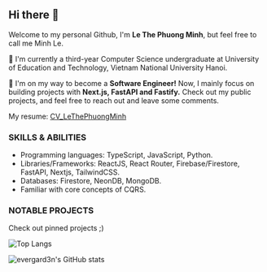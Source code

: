 ## Hi there 👋
Welcome to my personal Github, I'm **Le The Phuong Minh**, but feel free to call me Minh Le.

🔭 I'm currently a third-year Computer Science undergraduate at University of Education and Technology, Vietnam National University Hanoi.

🌱 I'm on my way to become a **Software Engineer!** Now, I mainly focus on building projects with **Next.js, FastAPI and Fastify.** Check out my public projects, and feel free to reach out and leave some comments. 

My resume: [CV_LeThePhuongMinh](https://docs.google.com/document/d/1qL7XR2Ji86rKIN8V508pW-BmIIeScKtdocUpDOF6zZE)

### SKILLS & ABILITIES

- Programming languages: TypeScript, JavaScript, Python.
- Libraries/Frameworks: ReactJS, React Router, Firebase/Firestore, FastAPI, Nextjs, TailwindCSS.
- Databases: Firestore, NeonDB, MongoDB. 
- Familiar with core concepts of CQRS.

### NOTABLE PROJECTS
Check out pinned projects ;)

![Top Langs](https://github-readme-stats.vercel.app/api/top-langs/?username=evergard3n&layout=compact)

![evergard3n's GitHub stats](https://github-readme-stats.vercel.app/api?username=evergard3n&show_icons=true&theme=transparent&hide_rank=true)
<!--
**evergard3n/evergard3n** is a ✨ _special_ ✨ repository because its `README.md` (this file) appears on your GitHub profile.

Here are some ideas to get you started:

- 🔭 I’m currently working on ...
- 🌱 I’m currently learning ...
- 👯 I’m looking to collaborate on ...
- 🤔 I’m looking for help with ...
- 💬 Ask me about ...
- 📫 How to reach me: ...
- 😄 Pronouns: ...
- ⚡ Fun fact: ...
-->
